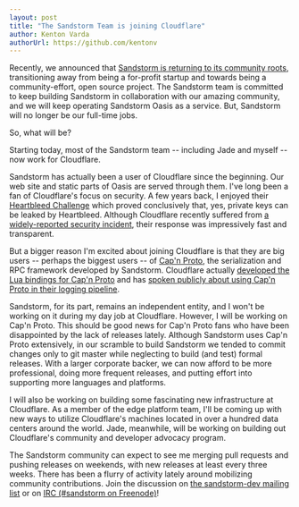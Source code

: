 ```yaml
---
layout: post
title: "The Sandstorm Team is joining Cloudflare"
author: Kenton Varda
authorUrl: https://github.com/kentonv
---
```


Recently, we announced that [Sandstorm is returning to its community roots](https://sandstorm.io/news/2017-02-06-sandstorm-returning-to-community-roots), transitioning away from being a for-profit startup and towards being a community-effort, open source project. The Sandstorm team is committed to keep building Sandstorm in collaboration with our amazing community, and we will keep operating Sandstorm Oasis as a service. But, Sandstorm will no longer be our full-time jobs.

So, what will be?

Starting today, most of the Sandstorm team -- including Jade and myself -- now work for Cloudflare.

Sandstorm has actually been a user of Cloudflare since the beginning. Our web site and static parts of Oasis are served through them. I've long been a fan of Cloudflare's focus on security. A few years back, I enjoyed their [Heartbleed Challenge](https://blog.cloudflare.com/answering-the-critical-question-can-you-get-private-ssl-keys-using-heartbleed/) which proved conclusively that, yes, private keys can be leaked by Heartbleed. Although Cloudflare recently suffered from [a widely-reported security incident](https://blog.cloudflare.com/incident-report-on-memory-leak-caused-by-cloudflare-parser-bug/), their response was impressively fast and transparent.

But a bigger reason I'm excited about joining Cloudflare is that they are big users -- perhaps the biggest users -- of [Cap'n Proto](https://capnproto.org), the serialization and RPC framework developed by Sandstorm. Cloudflare actually [developed the Lua bindings for Cap'n Proto](https://blog.cloudflare.com/introducing-lua-capnproto-better-serialization-in-lua/) and has [spoken publicly about using Cap'n Proto in their logging pipeline](http://www.thedotpost.com/2015/06/john-graham-cumming-i-got-10-trillion-problems-but-logging-aint-one).

Sandstorm, for its part, remains an independent entity, and I won't be working on it during my day job at Cloudflare. However, I will be working on Cap'n Proto. This should be good news for Cap'n Proto fans who have been disappointed by the lack of releases lately. Although Sandstorm uses Cap'n Proto extensively, in our scramble to build Sandstorm we tended to commit changes only to git master while neglecting to build (and test) formal releases. With a larger corporate backer, we can now afford to be more professional, doing more frequent releases, and putting effort into supporting more languages and platforms.

I will also be working on building some fascinating new infrastructure at Cloudflare. As a member of the edge platform team, I'll be coming up with new ways to utilize Cloudflare's machines located in over a hundred data centers around the world. Jade, meanwhile, will be working on building out Cloudflare's community and developer advocacy program.

The Sandstorm community can expect to see me merging pull requests and pushing releases on weekends, with new releases at least every three weeks. There has been a flurry of activity lately around mobilizing community contributions. Join the discussion on [the sandstorm-dev mailing list](https://groups.google.com/forum/#!forum/sandstorm-dev) or on [IRC (#sandstorm on Freenode)](https://kiwiirc.com/client/irc.freenode.net/?channel=#sandstorm)!
